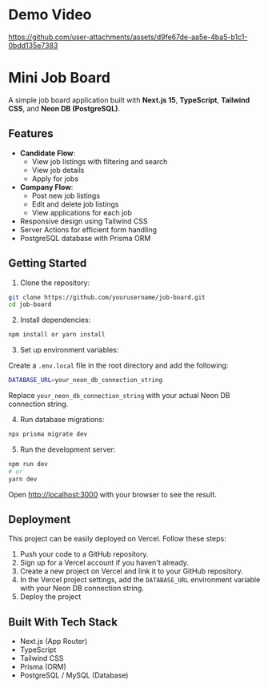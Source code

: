 # Demo Video

https://github.com/user-attachments/assets/d9fe67de-aa5e-4ba5-b1c1-0bdd135e7383

# Mini Job Board

A simple job board application built with **Next.js 15**, **TypeScript**, **Tailwind CSS**, and **Neon DB (PostgreSQL)**.

## Features

- **Candidate Flow**:
  - View job listings with filtering and search
  - View job details
  - Apply for jobs
- **Company Flow**:
  - Post new job listings
  - Edit and delete job listings
  - View applications for each job
- Responsive design using Tailwind CSS
- Server Actions for efficient form handling
- PostgreSQL database with Prisma ORM

## Getting Started

1. Clone the repository:

```bash
git clone https://github.com/yourusername/job-board.git
cd job-board
```

2. Install dependencies:

```bash
npm install or yarn install
```

3. Set up environment variables:

  Create a `.env.local` file in the root directory and add the following:

```bash
DATABASE_URL=your_neon_db_connection_string
```
Replace `your_neon_db_connection_string` with your actual Neon DB connection string.

4. Run database migrations:

```bash
npx prisma migrate dev
```

5. Run the development server:

```bash
npm run dev
# or
yarn dev
```
Open [http://localhost:3000](http://localhost:3000) with your browser to see the result.

## Deployment

This project can be easily deployed on Vercel. Follow these steps:

1. Push your code to a GitHub repository.
2. Sign up for a Vercel account if you haven't already.
3. Create a new project on Vercel and link it to your GitHub repository.
4. In the Vercel project settings, add the `DATABASE_URL` environment variable with your Neon DB connection string.
5. Deploy the project

## Built With Tech Stack

- Next.js (App Router)
- TypeScript
- Tailwind CSS
- Prisma (ORM)
- PostgreSQL / MySQL (Database)
